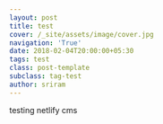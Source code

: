 ```yaml
---
layout: post
title: test
cover: /_site/assets/image/cover.jpg
navigation: 'True'
date: 2018-02-04T20:00:00+05:30
tags: test
class: post-template
subclass: tag-test
author: sriram
---
```

testing netlify cms
